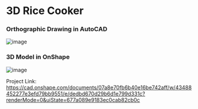 # 3D Rice Cooker

### Orthographic Drawing in AutoCAD

![image](https://github.com/user-attachments/assets/98960b41-bf07-41ce-afac-7f5169c71132)

### 3D Model in OnShape

![image](https://github.com/user-attachments/assets/b1c0b651-45ef-42bf-a56d-67d9413e5a15)

Project Link: https://cad.onshape.com/documents/07a8e70fb6b40e16be742aff/w/43488452277e3efd79bb9551/e/dedbd670d29b6d1e799d331c?renderMode=0&uiState=677a089e9183ec0cab82cb0c
